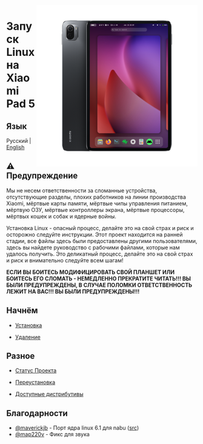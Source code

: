 <img align="right" src="./assets/nabu.png" width="425" alt="Linux Running On A Xiaomi Pad 5">


# Запуск Linux на Xiaomi Pad 5
## Язык
Русский | [English](README.md)

## ⚠️ Предупреждение
Мы не несем ответственности за сломанные устройства, отсутствующие разделы, плохих работников на линии производства Xiaomi, мёртвые карты памяти, мёртвые чипы управления питанием, мёртвую ОЗУ, мёртвые контроллеры экрана, мёртвые процессоры, мёртвых кошек и собак и ядерные войны.

Установка Linux - опасный процесс, делайте это на свой страх и риск и осторожно следуйте инструкции.
Этот проект находится на ранней стадии, все файлы здесь были предоставлены другими пользователями, здесь вы найдете руководство с рабочими файлами, которые нам удалось получить. Это деликатный процесс, делайте это на свой страх и риск и внимательно следуйте всем шагам!

**ЕСЛИ ВЫ БОИТЕСЬ МОДИФИЦИРОВАТЬ СВОЙ ПЛАНШЕТ ИЛИ БОИТЕСЬ ЕГО СЛОМАТЬ - НЕМЕДЛЕННО ПРЕКРАТИТЕ ЧИТАТЬ!!! ВЫ БЫЛИ ПРЕДУПРЕЖДЕНЫ, В СЛУЧАЕ ПОЛОМКИ ОТВЕТСТВЕННОСТЬ ЛЕЖИТ НА ВАС!!! ВЫ БЫЛИ ПРЕДУПРЕЖДЕНЫ!!!**

## Начнём

- [Установка](guide/Russian/prepare-ru.md)

- [Удаление](guide/Russian/uninstall-ru.md)

## Разное

- [Статус Проекта](guide/Russian/status-ru.md)

- [Переустановка](guide/Russian/reinstall-ru.md)

- [Доступные дистрибутивы](guide/Russian/distros-ru.md)



## Благодарности

- [@maverickjb](https://github.com/maverickjb) - Порт ядра linux 6.1 для nabu ([src](https://github.com/maverickjb/linux-6.1.10))
- [@map220v](https://github.com/map220v/) - Фикс для звука
